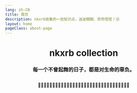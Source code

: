 ```yaml
---
lang: zh-CN
title: 首页
description: nkxrb收集的一些知识点，迷迷糊糊、奇奇怪怪！😜
layout: home
pageClass: about-page
---
```


<!-- <script lang="ts" setup>
import Home from './packages/gameEnigen/demo/home.vue'
</script>

<Home /> -->

<h1 align="center">nkxrb collection</h1>

<h3 align="center">每一个不曾起舞的日子，都是对生命的辜负。</h3>

<div align="center" style="overflow:hidden; height: 20px;margin-top: 30px;">🐤🐤🐤🐤🐤🐤🐤🐤🐤🐤🐤🐤🐤🐤🐤🐤🐤🐤🐤🐤🐤🐤🐤🐤🐤🐤🐤🐤🐤🐤🐤🐤</div>

<label-container title="自研组件库">
  <Label name="KidarEcharts" link="/original/【开发】kidar-echarts"></Label>
  <Label name="KidarDrag" link="/original/【开发】kidar-drag"></Label>
  <Label name="Tools" link="/original/【开发】nkxrb-tools"></Label>
</label-container>

<label-container title="源码探究">
  <Label name="手写vue2.x" link="/original/【开发】手写vue2.x源码"></Label>
  <Label name="手写vue-router" link="/original/【开发】手写vue-router源码"></Label>
</label-container>

<label-container title="设计规范">
  <Label name="ESLint规则定制" link="/original/【设计】ESLint规则定制"></Label>
  <Label name="工程化思路" link="/original/【设计】工程化思路"></Label>
  <Label name="关于设计模式的思考" link="/original/【设计】关于设计模式的思考"></Label>
  <Label name="Java编码规范" link="/original/【设计】Java编码规范"></Label>
  <Label name="数据库设计" link="/original/【设计】数据库设计"></Label>
</label-container>

<label-container title="知识随笔">
  <Label name="算法笔记" link="/original/【技巧】算法笔记"></Label>
  <Label name="JS中的隐式转换逻辑" link="/note/JS中的隐式转换逻辑"></Label>
  <Label name="前端技能清单" link="/note/前端技能清单"></Label>
  <Label name="数据结构" link="/note/数据结构"></Label>
  <Label name="兼容与适配记录" link="/note/兼容与适配记录"></Label>
  <Label name="Web性能优化实践" link="/note/Web性能优化实践"></Label>
  <Label name="判断终端设备" link="/note/判断终端设备"></Label>
</label-container>
<label-container title="优秀资源收录">
  <Label name="常用技术网站" link="/collection/常用技术网站"></Label>
  <Label name="Linux常用命令" link="/collection/Linux常用命令"></Label>
  <Label name="服务熔断与服务降级" link="/collection/服务熔断与服务降级"></Label>
  <Label name="高并发与多线程" link="/collection/高并发与多线程"></Label>
  <Label name="Eureka" link="/collection/Eureka-VS-Zookeeper"></Label>
</label-container>

